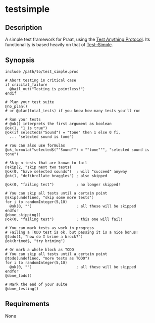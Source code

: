 testsimple
==========

Description
-----------

A simple test framework for Praat, using the [Test Anything Protocol][tap].
Its functionality is based heavily on that of
[Test::Simple](https://metacpan.org/pod/Test::Simple).

[tap]: http://testanything.org

Synopsis
--------

    include /path/to/test_simple.proc

    # Abort testing in critical case
    if cricital_failure
      @bail_out("Testing is pointless!")
    endif

    # Plan your test suite
    @no_plan()
    # or @plan(total_tests) if you know how many tests you'll run

    # Run your tests
    # @ok() interprets the first argument as boolean
    @ok(1, "1 is true")
    @ok(if selected$("Sound") = "tone" then 1 else 0 fi,
      ... "selected sound is tone")

    # You can also use formulas
    @ok_formula("selected$(""Sound"") = ""tone""", "selected sound is tone")

    # Skip n tests that are known to fail
    @skip(2, "skip next two tests)
    @ok(0, "have selected sounds")  ; will "succeed" anyway
    @ok(1, "defibrollate braggles") ; also skipped

    @ok(0, "failing test")          ; no longer skipped!

    # You can skip all tests until a certain point
    @skip(undefined, "skip some more tests")
    for i to randomInteger(5,10)
      @ok(0, "")                    ; all these will be skipped
    endfor
    @done_skipping()
    @ok(0, "failing test")          ; this one will fail!

    # You can mark tests as work in progress
    # Failing a TODO test is ok, but passing it is a nice bonus!
    @todo(1, "how do I brime a brock?")
    @ok(brimed$, "try briming")

    # Or mark a whole block as TODO
    # You can skip all tests until a certain point
    @todo(undefined, "more tests as TODO")
    for i to randomInteger(5,10)
      @ok(0, "")                    ; all these will be skipped
    endfor
    @done_todo()

    # Mark the end of your suite
    @done_testing()

Requirements
------------

None
